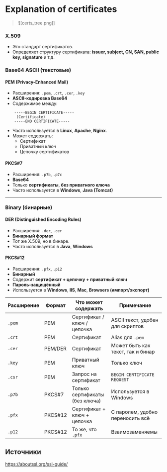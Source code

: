 # Explanation of certificates

> ![[certs_tree.png]]

### X.509
- Это стандарт сертификатов.
- Определяет структуру сертификата: **issuer, subject, CN, SAN, public key, signature** и т.д.

### Base64 ASCII (текстовые)

#### **PEM (Privacy-Enhanced Mail)**
- Расширения: `.pem`, `.crt`, `.cer`, `.key`
- **ASCII-кодировка Base64**
- Содержимое между:
```
	-----BEGIN CERTIFICATE----- 
	 (Certificate)
	-----END CERTIFICATE-----
```

- Часто используется в **Linux**, **Apache**, **Nginx**.
- Может содержать:
    - Сертификат
    - Приватный ключ
    - Цепочку сертификатов

####  **PKCS#7**
- Расширения: `.p7b`, `.p7c`
- **Base64**
- Только **сертификаты**, **без приватного ключа**
- Часто используется в **Windows**, **Java (Tomcat)**

---

###  Binary (бинарные)
#### **DER (Distinguished Encoding Rules)**
- Расширения: `.der`, `.cer`
- **Бинарный формат**
- Тот же X.509, но в бинаре.
- Часто используется в **Java**, **Windows**
#### **PKCS#12**
- Расширения: `.pfx`, `.p12`
- **Бинарный**
- Содержит **сертификат + цепочку + приватный ключ**
- **Пароль-защищённый**
- Используется в **Windows**, **IIS**, **Mac**, **Browsers (импорт/экспорт)**

|Расширение|Формат|Что может содержать|Примечание|
|---|---|---|---|
|`.pem`|PEM|Сертификат / ключ / цепочка|ASCII текст, удобен для скриптов|
|`.crt`|PEM|Сертификат|Alias для `.pem`|
|`.cer`|PEM/DER|Сертификат|Может быть как текст, так и бинар|
|`.key`|PEM|Приватный ключ|Только ключ|
|`.csr`|PEM|Запрос на сертификат|`BEGIN CERTIFICATE REQUEST`|
|`.p7b`|PKCS#7|Только сертификаты (без ключа)|Используется в Windows|
|`.pfx`|PKCS#12|Сертификат + ключ + цепочка|С паролем, удобно переносить всё|
|`.p12`|PKCS#12|То же, что `.pfx`|Взаимозаменяемы|
## Источники

https://aboutssl.org/ssl-guide/
